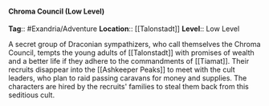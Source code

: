 #### Chroma Council (Low Level)
**Tag**:: #Exandria/Adventure
**Location**:: [[Talonstadt]]
**Level**:: Low Level

 A secret group of Draconian sympathizers, who call themselves the Chroma Council, tempts the young adults of [[Talonstadt]] with promises of wealth and a better life if they adhere to the commandments of [[Tiamat]]. Their recruits disappear into the [[Ashkeeper Peaks]] to meet with the cult leaders, who plan to raid passing caravans for money and supplies. The characters are hired by the recruits' families to steal them back from this seditious cult.
